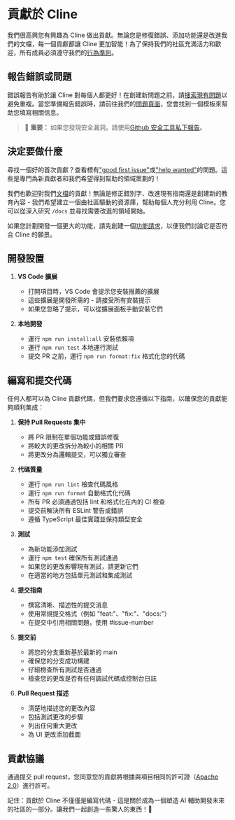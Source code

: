# 貢獻於 Cline

我們很高興您有興趣為 Cline 做出貢獻。無論您是修復錯誤、添加功能還是改進我們的文檔，每一個貢獻都讓 Cline 更加智能！為了保持我們的社區充滿活力和歡迎，所有成員必須遵守我們的[行為準則](CODE_OF_CONDUCT.md)。

## 報告錯誤或問題

錯誤報告有助於讓 Cline 對每個人都更好！在創建新問題之前，請[搜索現有問題](https://github.com/cline/cline/issues)以避免重複。當您準備報告錯誤時，請前往我們的[問題頁面](https://github.com/cline/cline/issues/new/choose)，您會找到一個模板來幫助您填寫相關信息。

<blockquote class='warning-note'>
    🔐 <b>重要：</b> 如果您發現安全漏洞，請使用<a href="https://github.com/cline/cline/security/advisories/new">Github 安全工具私下報告</a>。
</blockquote>

## 決定要做什麼

尋找一個好的首次貢獻？查看標有["good first issue"](https://github.com/cline/cline/labels/good%20first%20issue)或["help wanted"](https://github.com/cline/cline/labels/help%20wanted)的問題。這些是專門為新貢獻者和我們希望得到幫助的領域策劃的！

我們也歡迎對我們[文檔](https://github.com/cline/cline/tree/main/docs)的貢獻！無論是修正錯別字、改進現有指南還是創建新的教育內容 - 我們希望建立一個由社區驅動的資源庫，幫助每個人充分利用 Cline。您可以從深入研究 `/docs` 並尋找需要改進的領域開始。

如果您計劃開發一個更大的功能，請先創建一個[功能請求](https://github.com/cline/cline/discussions/categories/feature-requests?discussions_q=is%3Aopen+category%3A%22Feature+Requests%22+sort%3Atop)，以便我們討論它是否符合 Cline 的願景。

## 開發設置

1. **VS Code 擴展**

    - 打開項目時，VS Code 會提示您安裝推薦的擴展
    - 這些擴展是開發所需的 - 請接受所有安裝提示
    - 如果您忽略了提示，可以從擴展面板手動安裝它們

2. **本地開發**
    - 運行 `npm run install:all` 安裝依賴項
    - 運行 `npm run test` 本地運行測試
    - 提交 PR 之前，運行 `npm run format:fix` 格式化您的代碼

## 編寫和提交代碼

任何人都可以為 Cline 貢獻代碼，但我們要求您遵循以下指南，以確保您的貢獻能夠順利集成：

1. **保持 Pull Requests 集中**

    - 將 PR 限制在單個功能或錯誤修復
    - 將較大的更改拆分為較小的相關 PR
    - 將更改分為邏輯提交，可以獨立審查

2. **代碼質量**

    - 運行 `npm run lint` 檢查代碼風格
    - 運行 `npm run format` 自動格式化代碼
    - 所有 PR 必須通過包括 lint 和格式化在內的 CI 檢查
    - 提交前解決所有 ESLint 警告或錯誤
    - 遵循 TypeScript 最佳實踐並保持類型安全

3. **測試**

    - 為新功能添加測試
    - 運行 `npm test` 確保所有測試通過
    - 如果您的更改影響現有測試，請更新它們
    - 在適當的地方包括單元測試和集成測試

4. **提交指南**

    - 撰寫清晰、描述性的提交消息
    - 使用常規提交格式（例如 "feat:"、"fix:"、"docs:"）
    - 在提交中引用相關問題，使用 #issue-number

5. **提交前**

    - 將您的分支重新基於最新的 main
    - 確保您的分支成功構建
    - 仔細檢查所有測試是否通過
    - 檢查您的更改是否有任何調試代碼或控制台日誌

6. **Pull Request 描述**
    - 清楚地描述您的更改內容
    - 包括測試更改的步驟
    - 列出任何重大更改
    - 為 UI 更改添加截圖

## 貢獻協議

通過提交 pull request，您同意您的貢獻將根據與項目相同的許可證（[Apache 2.0](LICENSE)）進行許可。

記住：貢獻於 Cline 不僅僅是編寫代碼 - 這是關於成為一個塑造 AI 輔助開發未來的社區的一部分。讓我們一起創造一些驚人的東西！🚀
